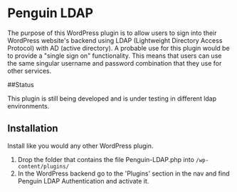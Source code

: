 # Penguin LDAP

The purpose of this WordPress plugin is to allow users to sign into their WordPress website's backend using LDAP (Lightweight Directory Access Protocol) with AD (active directory). A probable use for this plugin would be to provide a "single sign on" functionality. This means that users can use the same singular username and password
combination that they use for other services.

##Status

This plugin is still being developed and is under testing in different ldap environments. 

## Installation 
Install like you would any other WordPress plugin.
1. Drop the folder that contains the file Penguin-LDAP.php into `/wp-content/plugins/`
2. In the WordPress backend go to the 'Plugins' section in the nav and find Penguin LDAP Authentication and activate it.